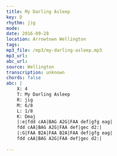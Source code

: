 ```yaml
---
title: My Darling Asleep
key: D
rhythm: jig
mode: 
date: 2016-09-28
location: Arrowtown Wellington
tags:
mp3_file: /mp3/my-darling-asleep.mp3
mp3_url: 
abc_url: 
source: Wellington
transcription: unknown
chords: false
abc: |
    X: 4
    T: My Darling Asleep
    R: jig
    M: 6/8
    L: 1/8
    K: Dmaj
    |:e|fdd cAA|BAG A2G|FAA def|gfg eag|
    fdd cAA|BAG A2G|FAA def|gec d2:|
    |:G|FAA B2A|FAA B2A|FAA def|gfg eag|
    fdd cAA|BAG A2G|FAA def|gec d2:|
    
---
```


